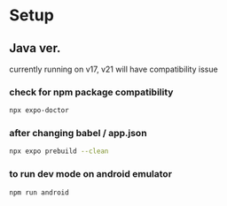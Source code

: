# Setup

## Java ver.

currently running on v17, v21 will have compatibility issue

### check for npm package compatibility

```bash
npx expo-doctor
```

### after changing babel / app.json

```bash
npx expo prebuild --clean

```

### to run dev mode on android emulator

```bash
npm run android
```
